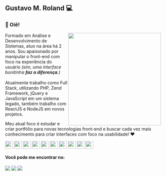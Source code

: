 ## Gustavo M. Roland 💻

### 👋 Oiê!

<div>
  <img align="right" width="300px" src="https://github.com/gumaath/gumaath/assets/14315650/2644e766-3af1-4877-8101-2f74a8c1b8ee"/> 
</div>

<div align="left">
  Formado em Análise e Desenvolvimento de Sistemas, atuo na área há 2 anos.
  Sou apaixonado por manipular o front-end com foco na experiência do usuário <i>(sim, uma interface bonitinha <b>faz a diferença</b>.)</i>
  </br>
  </br>
  Atualmente trabalho como Full Stack, utilizando PHP, Zend Framework, jQuery e JavaScript em um sistema legado, também trabalho com ReactJS e NodeJS em novos projetos.
  
  Meu atual foco é estudar e criar portfólio para novas tecnologias front-end 
  e buscar cada vez mais conhecimento para criar interfaces com foco na usabilidade! ❤️
</div>

<div>
  <img align="center" width="25px" height="25px" src="https://cdn.jsdelivr.net/gh/devicons/devicon/icons/javascript/javascript-original.svg" /> 
  <img align="center" width="25px" height="25px" src="https://cdn.jsdelivr.net/gh/devicons/devicon/icons/css3/css3-original.svg" /> 
  <img align="center" width="25px" height="25px" src="https://cdn.jsdelivr.net/gh/devicons/devicon/icons/html5/html5-original.svg" />
  <img align="center" width="25px" height="25px" src="https://cdn.jsdelivr.net/gh/devicons/devicon/icons/react/react-original.svg" />
  <img align="center" width="25px" height="25px" src="https://cdn.jsdelivr.net/gh/devicons/devicon/icons/nodejs/nodejs-original.svg" />
  <img align="center" width="25px" height="25px" src="https://cdn.jsdelivr.net/gh/devicons/devicon/icons/php/php-original.svg" /> 
  <img align="center" width="25px" height="25px" src="https://cdn.jsdelivr.net/gh/devicons/devicon/icons/zend/zend-original.svg" /> 
  <img align="center" width="25px" height="25px" src="https://cdn.jsdelivr.net/gh/devicons/devicon/icons/mysql/mysql-original-wordmark.svg" /> 
  <img align="center" width="25px" height="25px" src="https://cdn.jsdelivr.net/gh/devicons/devicon/icons/git/git-original.svg" />
  <img align="center" width="25px" height="25px" src="https://cdn.jsdelivr.net/gh/devicons/devicon/icons/vim/vim-original.svg" /> 
</div>

#### Você pode me encontrar no: 
<div> 
  <a href="https://www.linkedin.com/in/gustavomroland" target="_blank"><img src="https://img.shields.io/badge/-LinkedIn-%230077B5?style=for-the-badge&logo=linkedin&logoColor=white" target="_blank"></a> 
  <a href = "mailto:gustavomroland@gmail.com"><img src="https://img.shields.io/badge/-Gmail-%23333?style=for-the-badge&logo=gmail&logoColor=white" target="_blank"></a>
  <a href="https://www.twitter.com/gumadev" target="_blank"><img src="https://img.shields.io/badge/Twitter-1da1f2?style=for-the-badge&logo=Twitter&logoColor=white" target="_blank"></a> 
</div>


